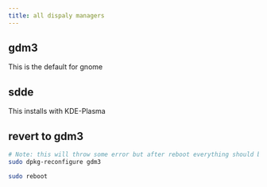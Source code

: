 ```yaml
---
title: all dispaly managers
---
```


## gdm3

This is the default for gnome

## sdde

This installs with KDE-Plasma

## revert to gdm3

```bash
# Note: this will throw some error but after reboot everything should be OK
sudo dpkg-reconfigure gdm3

sudo reboot
```

